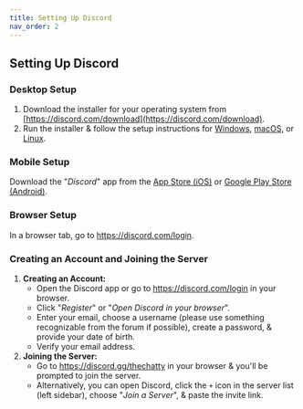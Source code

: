 ```yaml
---
title: Setting Up Discord
nav_order: 2
---
```

## Setting Up Discord

### Desktop Setup

1.  Download the installer for your operating system from [https://discord.com/download](https://discord.com/download).
2.  Run the installer & follow the setup instructions for [Windows](https://support.discord.com/hc/en-us/articles/360034561191-Desktop-Installation-Guide#h_01HD1PCA2S1V6J8M981210BZCS), [macOS](https://support.discord.com/hc/en-us/articles/360034561191-Desktop-Installation-Guide#h_01HD1PCA2SSG11NPMD4W1NY2Y6), or [Linux](https://support.discord.com/hc/en-us/articles/360034561191-Desktop-Installation-Guide#h_01HD1PCA2SYG455Z4B4E0HWRB1).

### Mobile Setup

Download the "_Discord_" app from the [App Store (iOS)](https://apps.apple.com/us/app/discord-talk-play-hang-out/id985746746) or [Google Play Store (Android)](https://play.google.com/store/apps/details?id=com.discord).

### Browser Setup

In a browser tab, go to <https://discord.com/login>.

### Creating an Account and Joining the Server

1.  **Creating an Account:**
    *   Open the Discord app or go to <https://discord.com/login> in your browser.
    *   Click "_Register_" or "_Open Discord in your browser_".
    *   Enter your email, choose a username (please use something recognizable from the forum if possible), create a password, & provide your date of birth.
    *   Verify your email address.
2.  **Joining the Server:**
    *   Go to <https://discord.gg/thechatty> in your browser & you'll be prompted to join the server.
    *   Alternatively, you can open Discord, click the `+` icon in the server list (left sidebar), choose "_Join a Server_", & paste the invite link.